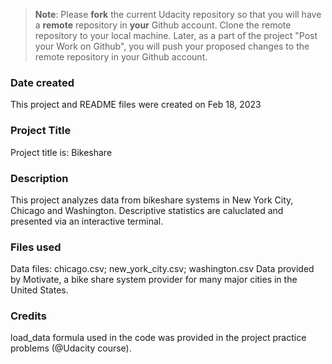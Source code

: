 >**Note**: Please **fork** the current Udacity repository so that you will have a **remote** repository in **your** Github account. Clone the remote repository to your local machine. Later, as a part of the project "Post your Work on Github", you will push your proposed changes to the remote repository in your Github account.

### Date created
This project and README files were created on Feb 18, 2023

### Project Title
Project title is: Bikeshare

### Description
This project analyzes data from bikeshare systems in New York City, Chicago and Washington. Descriptive statistics are caluclated and presented via an interactive terminal.

### Files used
Data files:
chicago.csv;
new_york_city.csv;
washington.csv
Data provided by Motivate, a bike share system provider for many major cities in the United States.

### Credits
load_data formula used in the code was provided in the project practice problems (@Udacity course).

